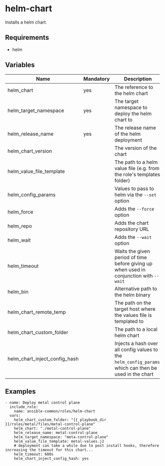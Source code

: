# helm-chart

Installs a helm chart.

## Requirements

- helm

## Variables

| Name                          | Mandatory | Description                                                                                            |
| ----------------------------- | --------- | ------------------------------------------------------------------------------------------------------ |
| helm_chart                    | yes       | The reference to the helm chart                                                                        |
| helm_target_namespace         | yes       | The target namespace to deploy the helm chart to                                                       |
| helm_release_name             | yes       | The release name of the helm deployment                                                                |
| helm_chart_version            |           | The version of the chart                                                                               |
| helm_value_file_template      |           | The path to a helm value file (e.g. from the role's templates folder)                                  |
| helm_config_params            |           | Values to pass to helm via the `--set` option                                                          |
| helm_force                    |           | Adds the `--force` option                                                                              |
| helm_repo                     |           | Adds the chart repository URL                                                                          |
| helm_wait                     |           | Adds the `--wait` option                                                                               |
| helm_timeout                  |           | Waits the given period of time before giving up when used in conjunction with `--wait`                 |
| helm_bin                      |           | Alternative path to the helm binary                                                                    |
| helm_chart_remote_temp        |           | The path on the target host where the values file is templated to                                      |
| helm_chart_custom_folder      |           | The path to a local helm chart                                                                         |
| helm_chart_inject_config_hash |           | Injects a hash over all config values to the `helm_config_params`, which can then be used in the chart |

## Examples

```
- name: Deploy metal control plane
  include_role:
    name: ansible-common/roles/helm-chart
  vars:
    helm_chart_custom_folder: "{{ playbook_dir }}/roles/metal/files/metal-control-plane"
    helm_chart: "./metal-control-plane"
    helm_release_name: metal-control-plane
    helm_target_namespace: "meta-control-plane"
    helm_value_file_template: metal-values.j2
    # deployment can take a while due to post install hooks, therefore increasing the timeout for this chart...
    helm_timeout: 600s
    helm_chart_inject_config_hash: yes
```
